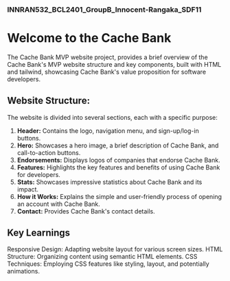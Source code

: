 ### INNRAN532_BCL2401_GroupB_Innocent-Rangaka_SDF11

# Welcome to the Cache Bank

The Cache Bank MVP website project, provides a brief overview of the Cache Bank's MVP website structure and key components, built with HTML and tailwind, showcasing Cache Bank's value proposition for software developers.

## Website Structure:

The website is divided into several sections, each with a specific purpose:

1. **Header:** Contains the logo, navigation menu, and sign-up/log-in buttons.
3. **Hero:** Showcases a hero image, a brief description of Cache Bank, and call-to-action buttons.
4. **Endorsements:** Displays logos of companies that endorse Cache Bank.
5. **Features:** Highlights the key features and benefits of using Cache Bank for developers.
6. **Stats:** Showcases impressive statistics about Cache Bank and its impact.
7. **How it Works:** Explains the simple and user-friendly process of opening an account with Cache Bank.
8. **Contact:** Provides Cache Bank's contact details.

## Key Learnings
Responsive Design: Adapting website layout for various screen sizes.
HTML Structure: Organizing content using semantic HTML elements.
CSS Techniques: Employing CSS features like styling, layout, and potentially animations.
